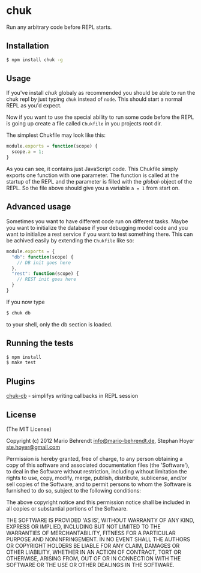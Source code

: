 # chuk

Run any arbitrary code before REPL starts.

## Installation

```bash
$ npm install chuk -g
```

## Usage

If you've install *chuk* globaly as recommended you should be able to run the
chuk repl by just typing `chuk` instead of `node`. This should start a normal
REPL as you'd expect.

Now if you want to use the special ability to run some code before the REPL is
going up create a file called `Chukfile` in you projects root dir.

The simplest Chukfile may look like this:

```js
module.exports = function(scope) {
  scope.a = 1;
}
```

As you can see, it contains just JavaScript code. This Chukfile simply exports
one function with one parameter. The function is called at the startup of the
REPL and the parameter is filled with the *global*-object of the REPL. So
the file above should give you a variable `a = 1` from start on.

## Advanced usage

Sometimes you want to have different code run on different tasks. Maybe you
want to initialize the database if your debugging model code and you want to
initialize a rest service if you want to test something there. This can be
achived easily by extending the `Chukfile` like so:

```js
module.exports = {
  "db": function(scope) {
    // DB init goes here
  },
  "rest": function(scope) {
    // REST init goes here
  }
}
```

If you now type

```bash
$ chuk db
```

to your shell, only the db section is loaded.

## Running the tests

```bash
$ npm install
$ make test
```

## Plugins

[chuk-cb](https://github.com/StephanHoyer/chuk-cb) - simplifys writing callbacks in REPL session

## License

(The MIT License)

Copyright (c) 2012 Mario Behrendt info@mario-behrendt.de, Stephan Hoyer <ste.hoyer@gmail.com>

Permission is hereby granted, free of charge, to any person obtaining a copy of this software and associated documentation files (the 'Software'), to deal in the Software without restriction, including without limitation the rights to use, copy, modify, merge, publish, distribute, sublicense, and/or sell copies of the Software, and to permit persons to whom the Software is furnished to do so, subject to the following conditions:

The above copyright notice and this permission notice shall be included in all copies or substantial portions of the Software.

THE SOFTWARE IS PROVIDED 'AS IS', WITHOUT WARRANTY OF ANY KIND, EXPRESS OR IMPLIED, INCLUDING BUT NOT LIMITED TO THE WARRANTIES OF MERCHANTABILITY, FITNESS FOR A PARTICULAR PURPOSE AND NONINFRINGEMENT. IN NO EVENT SHALL THE AUTHORS OR COPYRIGHT HOLDERS BE LIABLE FOR ANY CLAIM, DAMAGES OR OTHER LIABILITY, WHETHER IN AN ACTION OF CONTRACT, TORT OR OTHERWISE, ARISING FROM, OUT OF OR IN CONNECTION WITH THE SOFTWARE OR THE USE OR OTHER DEALINGS IN THE SOFTWARE.
